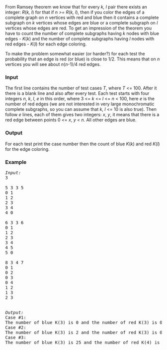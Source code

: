 <p>&nbsp;</p>
<p>From Ramsey theorem we know that for every <em>k, l</em> pair there exists an integer: <em>R</em>(<em>k, l</em>) for that if <em>n &gt;= R</em>(<em>k, l</em>), then if you color the edges of a complete graph on <em>n</em> vertices with red and blue then it contains a complete subgraph on <em>k</em> vertices whose edges are blue or a complete subgraph on <em>l</em> vertices whose edges are red. To get an impression of the theorem you have to count the number of complete subgraphs having <em>k</em> nodes with blue edges - <em>K</em>(<em>k</em>) and the number of complete subgraphs having <em>l</em> nodes with red edges - <em>K</em>(<em>l</em>) for each edge coloring.</p>
<p>To make the problem somewhat easier (or harder?) for each test the probability that an edge is red (or blue) is close to 1/2. This means that on <em>n</em> vertices you will see about <em>n</em>(<em>n</em>-1)/4 red edges.</p>
<h3>Input</h3>
<p>The first line contains the number of test cases<em> T</em>, where <em>T</em> &lt;= 100. After it there is a blank line and also after every test. Each test starts with four integers <em>n</em>, <em>k</em>, <em>l</em>, <em>e</em> in this order, where 3 &lt;= <em>k</em> &lt;= <em>l</em> &lt;= <em>n</em> &lt; 100, here <em>e</em> is the number of red edges (we are not interested in very large monochromatic complete subgraphs, so you can assume that <em>k</em>, <em>l</em> &lt;= 10 is also true). Then follow <em>e</em> lines, each of them gives two integers: <em>x</em>, <em>y</em>, it means that there is a red edge between points 0 &lt;= <em>x</em>, <em>y</em> &lt; <em>n</em>. All other edges are blue.</p>
<h3>Output</h3>
<p>For each test print the case number then the count of blue <em>K</em>(<em>k</em>) and red <em>K</em>(<em>l</em>) for the edge coloring.</p>
<h3>Example</h3>
<pre><em>Input:</em><br>3<br><br>5 3 3 5<br>0 1<br>1 2<br>2 3<br>3 4<br>4 0<br><br>6 3 3 6<br>0 1<br>1 2<br>2 3<br>3 4<br>4 5<br>5 0<br><br>8 3 4 7<br>0 1<br>0 2<br>0 3<br>0 4<br>1 2<br>1 3<br>2 3<br><br>
<em>Output:</em><br>Case #1:<br>The number of blue K(3) is 0 and the number of red K(3) is 0.<br>Case #2:<br>The number of blue K(3) is 2 and the number of red K(3) is 0.<br>Case #3:<br>The number of blue K(3) is 25 and the number of red K(4) is 1.</pre>